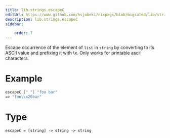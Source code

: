 ```yaml
---
title: lib.strings.escapeC
editUrl: https://www.github.com/hsjobeki/nixpkgs/blob/migrated/lib/strings.nix#L572C13
description: lib.strings.escapeC
sidebar:

    order: 7
---
```


Escape occurrence of the element of `list` in `string` by
converting to its ASCII value and prefixing it with \\x.
Only works for printable ascii characters.

# Example

```nix
escapeC [" "] "foo bar"
=> "foo\\x20bar"
```

# Type

```
escapeC = [string] -> string -> string
```



